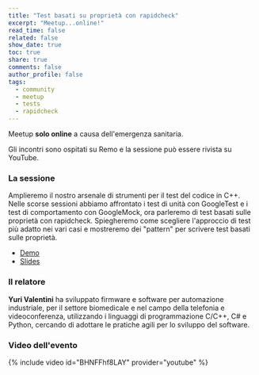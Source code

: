 ```yaml
---
title: "Test basati su proprietà con rapidcheck"
excerpt: "Meetup...online!"
read_time: false
related: false
show_date: true
toc: true
share: true
comments: false
author_profile: false
tags:
  - community
  - meetup
  - tests
  - rapidcheck
---
```


Meetup **solo online** a causa dell'emergenza sanitaria.

Gli incontri sono ospitati su Remo e la sessione può essere rivista su YouTube.

### La sessione

Amplieremo il nostro arsenale di strumenti per il test del codice in C++.
Nelle scorse sessioni abbiamo affrontato i test di unità con GoogleTest e i test di comportamento con GoogleMock, ora parleremo di test basati sulle proprietà con rapidcheck. Spiegheremo come scegliere l'approccio di test più adatto nei vari casi e mostreremo dei "pattern" per scrivere test basati sulle proprietà.

* [Demo](https://github.com/yuroller/proptest/)
* [Slides](https://conoscerelinux.org/wp-content/uploads/2020/02/Test-di-propriet%C3%A0-Yuri-Valentini-9-Aprile-2020.pdf)

### Il relatore

**Yuri Valentini** ha sviluppato firmware e software per automazione industriale, per il settore biomedicale e nel campo della telefonia e videoconferenza, utilizzando i linguaggi di programmazione C/C++, C# e Python, cercando di adottare le pratiche agili per lo sviluppo del software.

### Video dell'evento

{% include video id="BHNFFhf8LAY" provider="youtube" %}